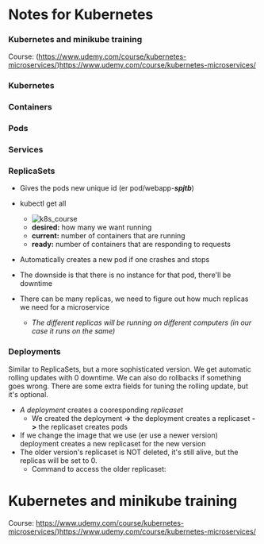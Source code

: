# Notes for Kubernetes
### Kubernetes and minikube training
Course: (https://www.udemy.com/course/kubernetes-microservices/)https://www.udemy.com/course/kubernetes-microservices/

### Kubernetes
### Containers
### Pods
### Services

### ReplicaSets
* Gives the pods new unique id (er pod/webapp-***spjtb***)
* kubectl get all
    * ![k8s_course](https://github.com/figuranna/k8s/assets/101461379/8c5dccac-df52-4aba-8482-b76c0d186494)
    * **desired:** how many we want running
    * **current:** number of containers that are running
    * **ready:** number of containers that are responding to requests

* Automatically creates a new pod if one crashes and stops
* The downside is that there is no instance for that pod, there'll be downtime
* There can be many replicas, we need to figure out how much replicas we need for a microservice
    * *The different replicas will be running on different computers (in our case it runs on the same)*

### Deployments
Similar to ReplicaSets, but a more sophisticated version. We get automatic rolling updates with 0 downtime. We can also do rollbacks if something goes wrong. There are some extra fields for tuning the rolling update, but it's optional. 
* *A deployment* creates a cooresponding *replicaset*
    * We created the deployment **->** the deployment creates a replicaset **->** the replicaset creates pods
* If we change the image that we use (er use a newer version) deployment creates a new replicaset for the new version
* The older version's replicaset is NOT deleted, it's still alive, but the replicas will be set to 0.
    * Command to access the older replicaset: 
# Kubernetes and minikube training
Course: https://www.udemy.com/course/kubernetes-microservices/)https://www.udemy.com/course/kubernetes-microservices/
